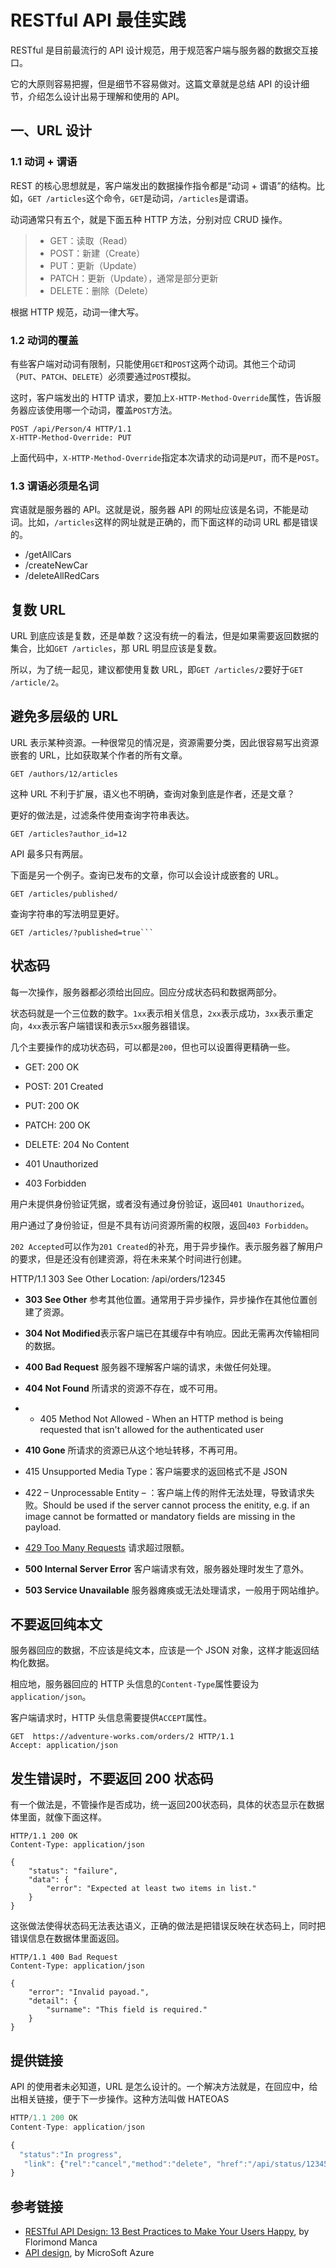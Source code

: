 # RESTful API 最佳实践

RESTful 是目前最流行的 API 设计规范，用于规范客户端与服务器的数据交互接口。

它的大原则容易把握，但是细节不容易做对。这篇文章就是总结 API 的设计细节，介绍怎么设计出易于理解和使用的 API。

## 一、URL 设计

### 1.1 动词 + 谓语

REST 的核心思想就是，客户端发出的数据操作指令都是“动词 + 谓语”的结构。比如，`GET /articles`这个命令，`GET`是动词，`/articles`是谓语。

动词通常只有五个，就是下面五种 HTTP 方法，分别对应 CRUD 操作。

> - GET：读取（Read）
> - POST：新建（Create）
> - PUT：更新（Update）
> - PATCH：更新（Update），通常是部分更新
> - DELETE：删除（Delete）

根据 HTTP 规范，动词一律大写。

### 1.2 动词的覆盖

有些客户端对动词有限制，只能使用`GET`和`POST`这两个动词。其他三个动词（`PUT`、`PATCH`、`DELETE`）必须要通过`POST`模拟。

这时，客户端发出的 HTTP 请求，要加上`X-HTTP-Method-Override`属性，告诉服务器应该使用哪一个动词，覆盖`POST`方法。

```http
POST /api/Person/4 HTTP/1.1  
X-HTTP-Method-Override: PUT
```

上面代码中，`X-HTTP-Method-Override`指定本次请求的动词是`PUT`，而不是`POST`。

### 1.3 谓语必须是名词

宾语就是服务器的 API。这就是说，服务器 API 的网址应该是名词，不能是动词。比如，`/articles`这样的网址就是正确的，而下面这样的动词 URL 都是错误的。

- /getAllCars
- /createNewCar
- /deleteAllRedCars

## 复数 URL

URL 到底应该是复数，还是单数？这没有统一的看法，但是如果需要返回数据的集合，比如`GET /articles`，那 URL 明显应该是复数。

所以，为了统一起见，建议都使用复数 URL，即`GET /articles/2`要好于`GET /article/2`。

## 避免多层级的 URL

URL 表示某种资源。一种很常见的情况是，资源需要分类，因此很容易写出资源嵌套的 URL，比如获取某个作者的所有文章。

```http
GET /authors/12/articles
```

这种 URL 不利于扩展，语义也不明确，查询对象到底是作者，还是文章？

更好的做法是，过滤条件使用查询字符串表达。

```http
GET /articles?author_id=12
```

API 最多只有两层。

下面是另一个例子。查询已发布的文章，你可以会设计成嵌套的 URL。

```http
GET /articles/published/
```

查询字符串的写法明显更好。

```http
GET /articles/?published=true```
```

## 状态码

每一次操作，服务器都必须给出回应。回应分成状态码和数据两部分。

状态码就是一个三位数的数字。`1xx`表示相关信息，`2xx`表示成功，`3xx`表示重定向，`4xx`表示客户端错误和表示`5xx`服务器错误。

几个主要操作的成功状态码，可以都是`200`，但也可以设置得更精确一些。

- GET: 200 OK
- POST: 201 Created
- PUT: 200 OK
- PATCH: 200 OK
- DELETE: 204 No Content

- 401 Unauthorized
- 403 Forbidden

用户未提供身份验证凭据，或者没有通过身份验证，返回`401 Unauthorized`。

用户通过了身份验证，但是不具有访问资源所需的权限，返回`403 Forbidden`。

`202 Accepted`可以作为`201 Created`的补充，用于异步操作。表示服务器了解用户的要求，但是还没有创建资源，将在未来某个时间进行创建。

HTTP/1.1 303 See Other
Location: /api/orders/12345

- **303 See Other** 参考其他位置。通常用于异步操作，异步操作在其他位置创建了资源。
-   **304 Not Modified**表示客户端已在其缓存中有响应。因此无需再次传输相同的数据。

-   **400 Bad Request** 服务器不理解客户端的请求，未做任何处理。
-   **404 Not Found** 所请求的资源不存在，或不可用。
- -   405 Method Not Allowed  - When an HTTP method is being requested that isn't allowed for the authenticated user
-   **410 Gone** 所请求的资源已从这个地址转移，不再可用。
- 415 Unsupported Media Type：客户端要求的返回格式不是 JSON
- 422 – Unprocessable Entity – ：客户端上传的附件无法处理，导致请求失败。Should be used if the server cannot process the enitity, e.g. if an image cannot be formatted or mandatory fields are missing in the payload.
- [429 Too Many Requests](http://tools.ietf.org/html/rfc6585#section-4) 请求超过限额。
-   **500 Internal Server Error**  客户端请求有效，服务器处理时发生了意外。
-   **503 Service Unavailable** 服务器瘫痪或无法处理请求，一般用于网站维护。


## 不要返回纯本文

服务器回应的数据，不应该是纯文本，应该是一个 JSON 对象，这样才能返回结构化数据。

相应地，服务器回应的 HTTP 头信息的`Content-Type`属性要设为`application/json`。

客户端请求时，HTTP 头信息需要提供`ACCEPT`属性。

```http
GET  https://adventure-works.com/orders/2 HTTP/1.1 
Accept: application/json
```

## 发生错误时，不要返回 200 状态码

有一个做法是，不管操作是否成功，统一返回200状态码，具体的状态显示在数据体里面，就像下面这样。

```http
HTTP/1.1 200 OK
Content-Type: application/json

{
    "status": "failure",
    "data": {
        "error": "Expected at least two items in list."
    }
}
```

这张做法使得状态码无法表达语义，正确的做法是把错误反映在状态码上，同时把错误信息在数据体里面返回。

```http
HTTP/1.1 400 Bad Request
Content-Type: application/json

{
    "error": "Invalid payoad.",
    "detail": {
        "surname": "This field is required."
    }
}
```

## 提供链接

API 的使用者未必知道，URL 是怎么设计的。一个解决方法就是，在回应中，给出相关链接，便于下一步操作。这种方法叫做 HATEOAS

```javascript
HTTP/1.1 200 OK
Content-Type: application/json

{
  "status":"In progress",
   "link": {"rel":"cancel","method":"delete", "href":"/api/status/12345" } 
}
```

## 参考链接

- [RESTful API Design: 13 Best Practices to Make Your Users Happy](https://blog.florimondmanca.com/restful-api-design-13-best-practices-to-make-your-users-happy), by Florimond Manca
- [API design](https://docs.microsoft.com/en-us/azure/architecture/best-practices/api-design), by MicroSoft Azure




